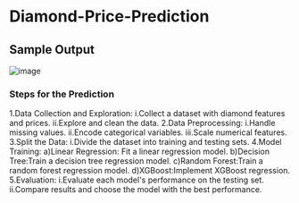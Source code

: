 # Diamond-Price-Prediction

## Sample Output
![image](https://github.com/MananPatel1105/Diamond-Price-Prediction/assets/104303233/ebc77951-b87c-411d-a708-de483d0f9f35)

### Steps for the Prediction

1.Data Collection and Exploration: 
   i.Collect a dataset with diamond features and prices.
  ii.Explore and clean the data.
2.Data Preprocessing:
   i.Handle missing values.
  ii.Encode categorical variables.
 iii.Scale numerical features.
3.Split the Data:
   i.Divide the dataset into training and testing sets.
4.Model Training:
   a)Linear Regression: Fit a linear regression model.
   b)Decision Tree:Train a decision tree regression model.
   c)Random Forest:Train a random forest regression model.
   d)XGBoost:Implement XGBoost regression.
5.Evaluation:
   i.Evaluate each model's performance on the testing set.
  ii.Compare results and choose the model with the best performance.
